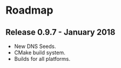 # Roadmap

## Release 0.9.7 - January 2018
* New DNS Seeds.
* CMake build system.
* Builds for all platforms.

